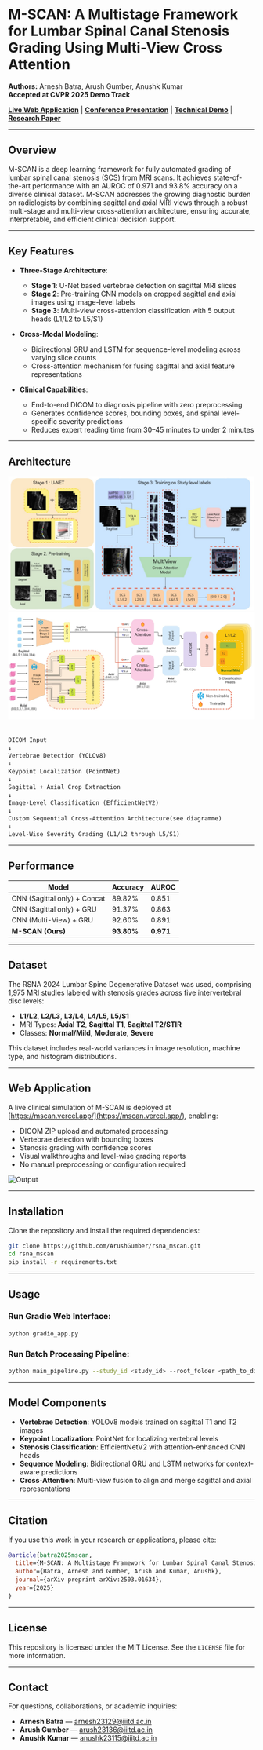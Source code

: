 # M-SCAN: A Multistage Framework for Lumbar Spinal Canal Stenosis Grading Using Multi-View Cross Attention

**Authors:** Arnesh Batra, Arush Gumber, Anushk Kumar  
**Accepted at CVPR 2025 Demo Track**

**[Live Web Application](https://mscan.vercel.app/)** | [**Conference Presentation**](https://youtu.be/bVLlfGIOBiI) | [**Technical Demo**](https://www.youtube.com/watch?v=M1XFXeJkU1g) | [**Research Paper**](https://arxiv.org/abs/2503.01634)

---

## Overview

M-SCAN is a deep learning framework for fully automated grading of lumbar spinal canal stenosis (SCS) from MRI scans. It achieves state-of-the-art performance with an AUROC of 0.971 and 93.8% accuracy on a diverse clinical dataset. M-SCAN addresses the growing diagnostic burden on radiologists by combining sagittal and axial MRI views through a robust multi-stage and multi-view cross-attention architecture, ensuring accurate, interpretable, and efficient clinical decision support.

---

## Key Features

- **Three-Stage Architecture**:
  - **Stage 1**: U-Net based vertebrae detection on sagittal MRI slices
  - **Stage 2**: Pre-training CNN models on cropped sagittal and axial images using image-level labels
  - **Stage 3**: Multi-view cross-attention classification with 5 output heads (L1/L2 to L5/S1)

- **Cross-Modal Modeling**:
  - Bidirectional GRU and LSTM for sequence-level modeling across varying slice counts
  - Cross-attention mechanism for fusing sagittal and axial feature representations

- **Clinical Capabilities**:
  - End-to-end DICOM to diagnosis pipeline with zero preprocessing
  - Generates confidence scores, bounding boxes, and spinal level-specific severity predictions
  - Reduces expert reading time from 30–45 minutes to under 2 minutes

---

## Architecture
![Architecture](assets/figure2-mscan.jpg)
![Architecture](assets/figure3-mscan.jpg)



```

DICOM Input
↓
Vertebrae Detection (YOLOv8)
↓
Keypoint Localization (PointNet)
↓
Sagittal + Axial Crop Extraction
↓
Image-Level Classification (EfficientNetV2)
↓
Custom Sequential Cross-Attention Architecture(see diagramme)
↓
Level-Wise Severity Grading (L1/L2 through L5/S1)

````

---

## Performance

| Model                             | Accuracy | AUROC |
|----------------------------------|----------|-------|
| CNN (Sagittal only) + Concat     | 89.82%   | 0.851 |
| CNN (Sagittal only) + GRU        | 91.37%   | 0.863 |
| CNN (Multi-View) + GRU           | 92.60%   | 0.891 |
| **M-SCAN (Ours)**                | **93.80%** | **0.971** |

---

## Dataset

The RSNA 2024 Lumbar Spine Degenerative Dataset was used, comprising 1,975 MRI studies labeled with stenosis grades across five intervertebral disc levels:
- **L1/L2**, **L2/L3**, **L3/L4**, **L4/L5**, **L5/S1**
- MRI Types: **Axial T2**, **Sagittal T1**, **Sagittal T2/STIR**
- Classes: **Normal/Mild**, **Moderate**, **Severe**

This dataset includes real-world variances in image resolution, machine type, and histogram distributions.

---

## Web Application

A live clinical simulation of M-SCAN is deployed at [https://mscan.vercel.app/](https://mscan.vercel.app/), enabling:

- DICOM ZIP upload and automated processing
- Vertebrae detection with bounding boxes
- Stenosis grading with confidence scores
- Visual walkthroughs and level-wise grading reports
- No manual preprocessing or configuration required

![Output](assets/figure1-mscan.png)

---

## Installation

Clone the repository and install the required dependencies:

```bash
git clone https://github.com/ArushGumber/rsna_mscan.git
cd rsna_mscan
pip install -r requirements.txt
````

---

## Usage

### Run Gradio Web Interface:

```bash
python gradio_app.py
```

### Run Batch Processing Pipeline:

```bash
python main_pipeline.py --study_id <study_id> --root_folder <path_to_dicom_folder>
```

---

## Model Components

* **Vertebrae Detection**: YOLOv8 models trained on sagittal T1 and T2 images
* **Keypoint Localization**: PointNet for localizing vertebral levels
* **Stenosis Classification**: EfficientNetV2 with attention-enhanced CNN heads
* **Sequence Modeling**: Bidirectional GRU and LSTM networks for context-aware predictions
* **Cross-Attention**: Multi-view fusion to align and merge sagittal and axial representations

---

## Citation

If you use this work in your research or applications, please cite:

```bibtex
@article{batra2025mscan,
  title={M-SCAN: A Multistage Framework for Lumbar Spinal Canal Stenosis Grading Using Multi-View Cross Attention},
  author={Batra, Arnesh and Gumber, Arush and Kumar, Anushk},
  journal={arXiv preprint arXiv:2503.01634},
  year={2025}
}
```

---

## License

This repository is licensed under the MIT License. See the `LICENSE` file for more information.

---

## Contact

For questions, collaborations, or academic inquiries:

* **Arnesh Batra** — [arnesh23129@iiitd.ac.in](mailto:arnesh23129@iiitd.ac.in)
* **Arush Gumber** — [arush23136@iiitd.ac.in](mailto:arush23136@iiitd.ac.in)
* **Anushk Kumar** — [anushk23115@iiitd.ac.in](mailto:anushk23115@iiitd.ac.in)

```
